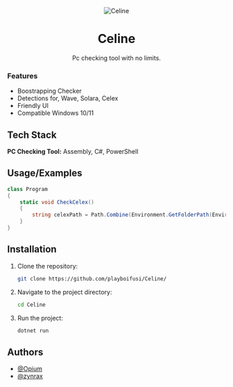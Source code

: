 <div align="center">
  <img src="https://hichnefu.sirv.com/Untitled.png" alt="Celine" />
  <h1>Celine</h1>
  <p>
    Pc checking tool with no limits.
  </p>
</div>

### Features

- Boostrapping Checker
- Detections for, Wave, Solara, Celex
- Friendly UI
- Compatible Windows 10/11
## Tech Stack

**PC Checking Tool:** Assembly, C#, PowerShell


## Usage/Examples

```csharp
class Program
{
    static void CheckCelex()
    {
        string celexPath = Path.Combine(Environment.GetFolderPath(Environment.SpecialFolder.ApplicationData), "celex-v2");
    }
}
```
## Installation

1. Clone the repository:

    ```bash
    git clone https://github.com/playboifusi/Celine/
    ```

2. Navigate to the project directory:

    ```bash
    cd Celine
    ```

3. Run the project:

    ```bash
    dotnet run
    ```

## Authors

- [@Opium](https://github.com/playboifusi)
- [@zynrax](https://github.com/zynraxx)

